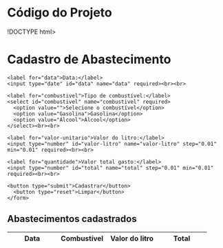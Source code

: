 # Código do Projeto

!DOCTYPE html>
<html>
<head>
  <meta charset="UTF-8">
  <title>Cadastro de Abastecimento</title>
  <link rel="stylesheet" href="style.css">
</head>
<body>

  <div class="container">
  <h1>Cadastro de Abastecimento</h1>

  <form id="form-abastecimento">

    <label for="data">Data:</label>
    <input type="date" id="data" name="data" required><br><br>

    <label for="combustivel">Tipo de combustível:</label>
    <select id="combustivel" name="combustivel" required>
      <option value="">Selecione o combustível</option>
      <option value="Gasolina">Gasolina</option>
      <option value="Álcool">Álcool</option>
    </select><br><br>

    <label for="valor-unitario">Valor do litro:</label>
    <input type="number" id="valor-litro" name="valor-litro" step="0.01" min="0.01" required><br><br>

    <label for="quantidade">Valor total gasto:</label>
    <input type="number" id="total" name="total" step="0.01" min="0.01" required><br><br>

    <button type="submit">Cadastrar</button>
      <button type="reset">Limpar</button>
    </form>
    
    
  </form>

  <h2>Abastecimentos cadastrados</h2>

  <table id="tabela-abastecimentos" cellspacing="10" cellpadding="5">
    <colgroup>
      <col width="25%">
      <col width="25%">
      <col width="25%">
      <col width="25%">
    </colgroup>
    <thead>
      <tr>
        <th>Data</th>
        <th>Combustível</th>
        <th>Valor do litro</th>
        <th>Total</th>
      </tr>
    </thead>
    <tbody>
    </tbody>
  </table>
  </div>

  <script src="script.js"></script>

</body>
</html>
